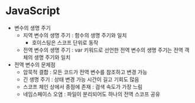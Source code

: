# JavaScript
* 변수의 생명 주기
  - 지역 변수의 생명 주기 : 함수의 생명 주기와 일치
    - 호이스팅은 스코프 단위로 동작
  - 전역 변수의 생명 주기 : var 키워드로 선언한 전역 변수의 생명 주기는 전역 객체의 생명 주기와 일치
* 전역 변수의 문제점
  - 암묵적 결합 : 모든 코드가 전역 변수를 참조하고 변경 가능
  - 긴 생명 주기 : 상태 변경 가능 시간이 길고 기회도 많음
  - 스코프 체인 상에서 종점에 존재 : 검색 속도가 가장 느림
  - 네임스페이스 오염 : 파일이 분리되어도 하나의 전역 스코프 공유
